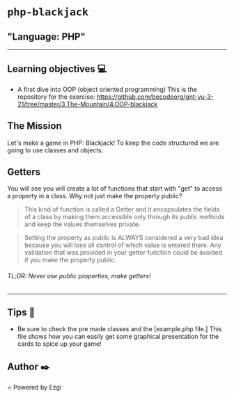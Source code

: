 
# `php-blackjack`

## "Language: PHP"

---

## Learning objectives :computer:

- A first dive into OOP (object oriented programming)
This is the repository for the exercise: https://github.com/becodeorg/gnt-yu-3-21/tree/master/3.The-Mountain/4.OOP-blackjack


## The Mission

Let's make a game in PHP: Blackjack! To keep the code structured we are going to use classes and objects.

## Getters

You will see you will create a lot of functions that start with "get" to access a property in a class. Why not just make the property public?

> This kind of function is called a Getter and it encapsulates the fields of a class by making them accessible only through its public methods and keep the values themselves private.

> Setting the property as public is ALWAYS considered a very bad idea because you will lose all control of which value is entered there. Any validation that was provided in your getter function could be avoided if you make the property public.

###### TL;DR: Never use public properties, make getters!

---

## Tips :wrench:

+ Be sure to check the pre made classes and the [example.php file.] This file shows how you can easily get some graphical presentation for the cards to spice up your game!

## Author :black_nib:
:star: Powered by Ezgi
